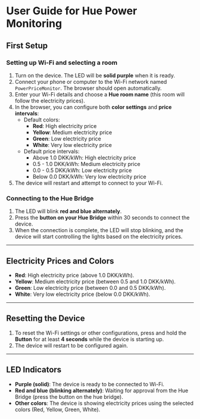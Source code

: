 # User Guide for Hue Power Monitoring

## First Setup

### Setting up Wi-Fi and selecting a room
1. Turn on the device. The LED will be **solid purple** when it is ready.
2. Connect your phone or computer to the Wi-Fi network named `PowerPriceMonitor`. The browser should open automatically.
3. Enter your Wi-Fi details and choose a **Hue room name** (this room will follow the electricity prices).
4. In the browser, you can configure both **color settings** and **price intervals**:
   - Default colors:
     - **Red**: High electricity price
     - **Yellow**: Medium electricity price
     - **Green**: Low electricity price
     - **White**: Very low electricity price
   - Default price intervals:
     - Above 1.0 DKK/kWh: High electricity price
     - 0.5 - 1.0 DKK/kWh: Medium electricity price
     - 0.0 - 0.5 DKK/kWh: Low electricity price
     - Below 0.0 DKK/kWh: Very low electricity price
5. The device will restart and attempt to connect to your Wi-Fi.

### Connecting to the Hue Bridge
1. The LED will blink **red and blue alternately**.
2. Press the **button on your Hue Bridge** within 30 seconds to connect the device.
3. When the connection is complete, the LED will stop blinking, and the device will start controlling the lights based on the electricity prices.

---

## Electricity Prices and Colors
- **Red**: High electricity price (above 1.0 DKK/kWh).
- **Yellow**: Medium electricity price (between 0.5 and 1.0 DKK/kWh).
- **Green**: Low electricity price (between 0.0 and 0.5 DKK/kWh).
- **White**: Very low electricity price (below 0.0 DKK/kWh).

---

## Resetting the Device

1. To reset the Wi-Fi settings or other configurations, press and hold the **Button** for at least **4 seconds** while the device is starting up.
2. The device will restart to be configured again.

---

## LED Indicators

- **Purple (solid)**: The device is ready to be connected to Wi-Fi.
- **Red and blue (blinking alternately)**: Waiting for approval from the Hue Bridge (press the button on the hue bridge).
- **Other colors**: The device is showing electricity prices using the selected colors (Red, Yellow, Green, White).
